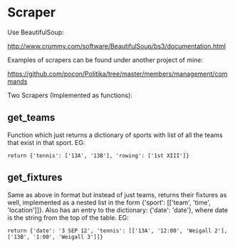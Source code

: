 Scraper
==========

Use BeautifulSoup:

http://www.crummy.com/software/BeautifulSoup/bs3/documentation.html

Examples of scrapers can be found under another project of mine:

https://github.com/pocon/Politika/tree/master/members/management/commands

Two Scrapers (Implemented as functions):

## get_teams ##

Function which just returns a dictionary of sports with list of all the teams that exist in that sport. EG:
	
	return {'tennis': ['13A', '13B'], 'rowing': ['1st XIII']}

## get_fixtures ##

Same as above in format but instead of just teams, returns their fixtures as well, implemented as a nested list in the form {'sport': [['team', 'time', 'location']]}. Also has an entry to the dictionary: {'date': 'date'}, where date is the string from the top of the table. EG:
	
	return {'date': '3 SEP 12', 'tennis': [['13A', '12:00', 'Weigall 2'], ['13B', '1:00', 'Weigall 3']]}


